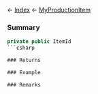 ← [Index](Api-Index) ← [MyProductionItem](Sandbox.ModAPI.Ingame.MyProductionItem)

### Summary

```csharp
private public ItemId
```csharp

### Returns

### Example

### Remarks

